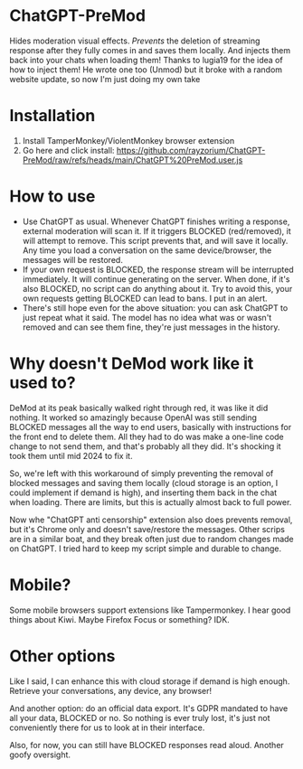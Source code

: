 # ChatGPT-PreMod
Hides moderation visual effects. _Prevents_ the deletion of streaming response after they fully comes in and saves them locally. And injects them back into your chats when loading them! Thanks to lugia19 for the idea of how to inject them! He wrote one too (Unmod) but it broke with a random website update, so now I'm just doing my own take

# Installation
1. Install TamperMonkey/ViolentMonkey browser extension
2. Go here and click install: https://github.com/rayzorium/ChatGPT-PreMod/raw/refs/heads/main/ChatGPT%20PreMod.user.js

# How to use
- Use ChatGPT as usual. Whenever ChatGPT finishes writing a response, external moderation will scan it. If it triggers BLOCKED (red/removed), it will attempt to remove. This script prevents that, and will save it locally. Any time you load a conversation on the same device/browser, the messages will be restored.
- If your own request is BLOCKED, the response stream will be interrupted immediately. It will continue generating on the server. When done, if it's also BLOCKED, no script can do anything about it. Try to avoid this, your own requests getting BLOCKED can lead to bans. I put in an alert.
- There's still hope even for the above situation: you can ask ChatGPT to just repeat what it said. The model has no idea what was or wasn't removed and can see them fine, they're just messages in the history.

# Why doesn't DeMod work like it used to?
DeMod at its peak basically walked right through red, it was like it did nothing. It worked so amazingly because OpenAI was still sending BLOCKED messages all the way to end users, basically with instructions for the front end to delete them. All they had to do was make a one-line code change to not send them, and that's probably all they did. It's shocking it took them until mid 2024 to fix it.

So, we're left with this workaround of simply preventing the removal of blocked messages and saving them locally (cloud storage is an option, I could implement if demand is high), and inserting them back in the chat when loading. There are limits, but this is actually almost back to full power. 

Now whe "ChatGPT anti censorship" extension also does prevents removal, but it's Chrome only and doesn't save/restore the messages. Other scrips are in a similar boat, and they break often just due to random changes made on ChatGPT. I tried hard to keep my script simple and durable to change.

# Mobile?
Some mobile browsers support extensions like Tampermonkey. I hear good things about Kiwi. Maybe Firefox Focus or something? IDK.

# Other options
Like I said, I can enhance this with cloud storage if demand is high enough. Retrieve your conversations, any device, any browser!

And another option: do an official data export. It's GDPR mandated to have all your data, BLOCKED or no. So nothing is ever truly lost, it's just not conveniently there for us to look at in their interface.

Also, for now, you can still have BLOCKED responses read aloud. Another goofy oversight.
